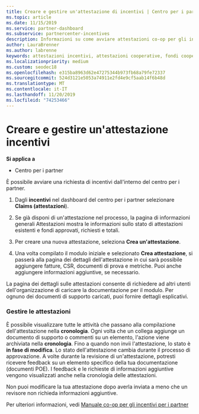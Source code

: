 ```yaml
---
title: Creare e gestire un'attestazione di incentivi | Centro per i partner
ms.topic: article
ms.date: 11/15/2019
ms.service: partner-dashboard
ms.subservice: partnercenter-incentives
description: Informazioni su come avviare attestazioni co-op per gli incentivi dal centro per i partner. Puoi visualizzare tutte le attività eseguite per creare l'attestazione nella cronologia.
author: LauraBrenner
ms.author: labrenne
keywords: attestazioni incentivi, attestazioni cooperative, fondi cooperativi
ms.localizationpriority: medium
ms.custom: seodec18
ms.openlocfilehash: e315ba8963d62e47275344b973fb68a79fe72337
ms.sourcegitcommit: 524d3121e5053a74911e2fd4e9cf5aab14f6b48d
ms.translationtype: MT
ms.contentlocale: it-IT
ms.lasthandoff: 11/20/2019
ms.locfileid: "74253466"
---
```

# <a name="create-and-manage-an-incentives-claim"></a>Creare e gestire un'attestazione incentivi

**Si applica a**
- Centro per i partner

È possibile avviare una richiesta di incentivi dall'interno del centro per i partner. 

1. Dagli **incentivi** nel dashboard del centro per i partner selezionare **Claims (attestazioni**).

2.  Se già disponi di un'attestazione nel processo, la pagina di informazioni generali Attestazioni mostra le informazioni sullo stato di attestazioni esistenti e fondi approvati, richiesti e totali.

3.  Per creare una nuova attestazione, seleziona **Crea un'attestazione**.

4.  Una volta compilato il modulo iniziale e selezionato **Crea attestazione**, si passerà alla pagina dei dettagli dell'attestazione in cui sarà possibile aggiungere fatture, CSR, documenti di prova e metriche. Puoi anche aggiungere informazioni aggiuntive, se necessario.

La pagina dei dettagli sulle attestazioni consente di richiedere ad altri utenti dell'organizzazione di caricare la documentazione per il modulo. Per ognuno dei documenti di supporto caricati, puoi fornire dettagli esplicativi. 

### <a name="manage-your-claims"></a>Gestire le attestazioni

È possibile visualizzare tutte le attività che passano alla compilazione dell'attestazione nella **cronologia**. Ogni volta che un collega aggiunge un documento di supporto o commenti su un elemento, l'azione viene archiviata nella **cronologia**. Fino a quando non invii l'attestazione, lo stato è **in fase di modifica**. Lo stato dell'attestazione cambia durante il processo di approvazione. A volte durante la revisione di un'attestazione, potresti ricevere feedback su un elemento specifico della tua documentazione (documenti POE). I feedback e le richieste di informazioni aggiuntive vengono visualizzati anche nella cronologia delle attestazioni. 

Non puoi modificare la tua attestazione dopo averla inviata a meno che un revisore non richieda informazioni aggiuntive.

Per ulteriori informazioni, vedi [Manuale co-op per gli incentivi per i partner](https://assets.microsoft.com/coop-guidebook.pdf)

